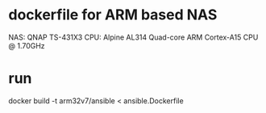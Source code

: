 # dockerfile for ARM based NAS
NAS: QNAP TS-431X3
CPU: Alpine AL314 Quad-core ARM Cortex-A15 CPU @ 1.70GHz

# run
docker build -t arm32v7/ansible < ansible.Dockerfile
